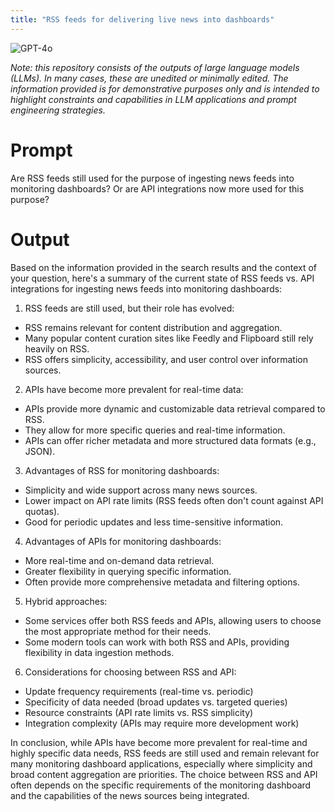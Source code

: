 ```yaml
---
title: "RSS feeds for delivering live news into dashboards"
---
```

![GPT-4o](https://img.shields.io/badge/GPT--4o-3333FF?style=for-the-badge&logo=openai&logoColor=white)



*Note: this repository consists of the outputs of large language models (LLMs). In many cases, these are unedited or minimally edited. The information provided is for demonstrative purposes only and is intended to highlight constraints and capabilities in LLM applications and prompt engineering strategies.*


# Prompt

Are RSS feeds still used for the purpose of ingesting news feeds into monitoring dashboards? Or are API integrations now more used for this purpose?

# Output

Based on the information provided in the search results and the context of your question, here's a summary of the current state of RSS feeds vs. API integrations for ingesting news feeds into monitoring dashboards:

1. RSS feeds are still used, but their role has evolved:
- RSS remains relevant for content distribution and aggregation.
- Many popular content curation sites like Feedly and Flipboard still rely heavily on RSS.
- RSS offers simplicity, accessibility, and user control over information sources.

2. APIs have become more prevalent for real-time data:
- APIs provide more dynamic and customizable data retrieval compared to RSS.
- They allow for more specific queries and real-time information.
- APIs can offer richer metadata and more structured data formats (e.g., JSON).

3. Advantages of RSS for monitoring dashboards:
- Simplicity and wide support across many news sources.
- Lower impact on API rate limits (RSS feeds often don't count against API quotas).
- Good for periodic updates and less time-sensitive information.

4. Advantages of APIs for monitoring dashboards:
- More real-time and on-demand data retrieval.
- Greater flexibility in querying specific information.
- Often provide more comprehensive metadata and filtering options.

5. Hybrid approaches:
- Some services offer both RSS feeds and APIs, allowing users to choose the most appropriate method for their needs.
- Some modern tools can work with both RSS and APIs, providing flexibility in data ingestion methods.

6. Considerations for choosing between RSS and API:
- Update frequency requirements (real-time vs. periodic)
- Specificity of data needed (broad updates vs. targeted queries)
- Resource constraints (API rate limits vs. RSS simplicity)
- Integration complexity (APIs may require more development work)

In conclusion, while APIs have become more prevalent for real-time and highly specific data needs, RSS feeds are still used and remain relevant for many monitoring dashboard applications, especially where simplicity and broad content aggregation are priorities. The choice between RSS and API often depends on the specific requirements of the monitoring dashboard and the capabilities of the news sources being integrated.

 